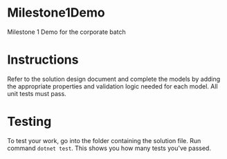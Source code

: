 # Milestone1Demo
Milestone 1 Demo for the corporate batch

# Instructions
Refer to the solution design document and complete the models by adding the appropriate properties and validation logic needed for each model.
All unit tests must pass.

# Testing 
To test your work, go into the folder containing the solution file. Run command ```dotnet test```. This shows you how many tests you've passed.

